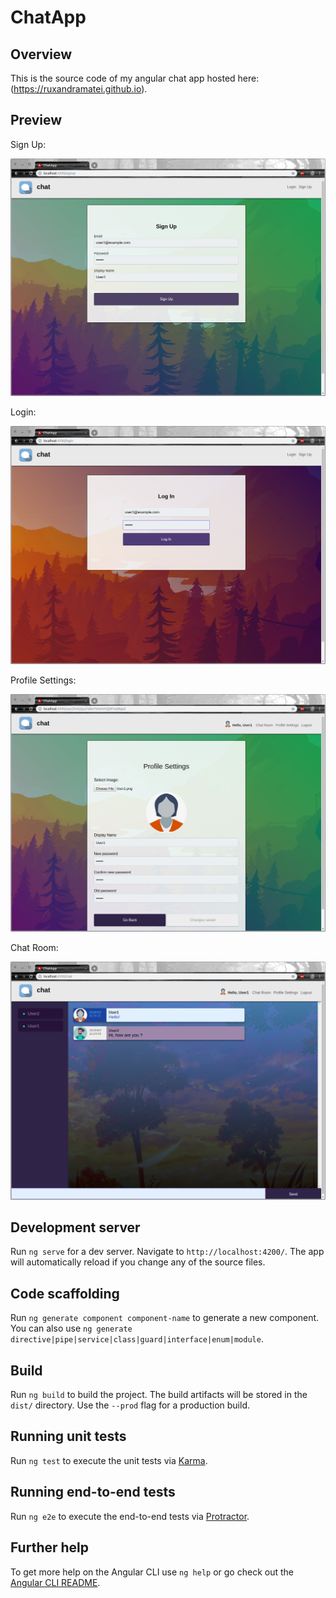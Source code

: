 # ChatApp

## Overview
This is the source code of my angular chat app hosted here: (https://ruxandramatei.github.io).

## Preview

Sign Up:

![alt text](https://github.com/ruxandramatei/Angular-Chat-App/blob/master/Preview/Sign%20Up.png)

Login:

![alt text](https://github.com/ruxandramatei/Angular-Chat-App/blob/master/Preview/Login.png)

Profile Settings:

 ![alt text](https://github.com/ruxandramatei/Angular-Chat-App/blob/master/Preview/Profile%20Settings.png)
 
 Chat Room:
 
 ![alt text](https://github.com/ruxandramatei/Angular-Chat-App/blob/master/Preview/Chat%20Room.png)
 


## Development server

Run `ng serve` for a dev server. Navigate to `http://localhost:4200/`. The app will automatically reload if you change any of the source files.

## Code scaffolding

Run `ng generate component component-name` to generate a new component. You can also use `ng generate directive|pipe|service|class|guard|interface|enum|module`.

## Build

Run `ng build` to build the project. The build artifacts will be stored in the `dist/` directory. Use the `--prod` flag for a production build.

## Running unit tests

Run `ng test` to execute the unit tests via [Karma](https://karma-runner.github.io).

## Running end-to-end tests

Run `ng e2e` to execute the end-to-end tests via [Protractor](http://www.protractortest.org/).

## Further help

To get more help on the Angular CLI use `ng help` or go check out the [Angular CLI README](https://github.com/angular/angular-cli/blob/master/README.md).
